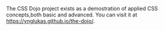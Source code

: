 The CSS Dojo project exists as a demostration of applied CSS concepts,both basic and advanced. You can visit it at https://ynglukas.github.io/the-dojo/.